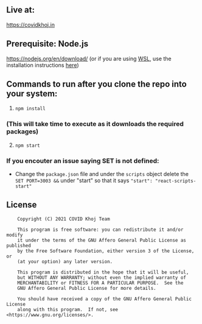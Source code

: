 ## Live at: 
https://covidkhoj.in

## Prerequisite: Node.js
https://nodejs.org/en/download/ (or if you are using [WSL](https://docs.microsoft.com/en-us/windows/wsl/about), use the installation instructions [here](https://docs.microsoft.com/en-us/windows/dev-environment/javascript/nodejs-on-wsl))

## Commands to run after you clone the repo into your system:

1. `npm install`
### (This will take time to execute as it downloads the required packages)

2. `npm start`
### If you encouter an issue saying SET is not defined:
 - Change the `package.json` file and under the `scripts` object delete the `SET PORT=3003 &&` under "start" so that it says `"start": "react-scripts-start"`

## License
```
    Copyright (C) 2021 COVID Khoj Team

    This program is free software: you can redistribute it and/or modify
    it under the terms of the GNU Affero General Public License as published
    by the Free Software Foundation, either version 3 of the License, or
    (at your option) any later version.

    This program is distributed in the hope that it will be useful,
    but WITHOUT ANY WARRANTY; without even the implied warranty of
    MERCHANTABILITY or FITNESS FOR A PARTICULAR PURPOSE.  See the
    GNU Affero General Public License for more details.

    You should have received a copy of the GNU Affero General Public License
    along with this program.  If not, see <https://www.gnu.org/licenses/>.
```

